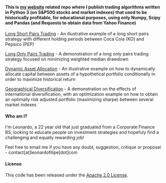 #### This is [my website](https://leonardofilipe.com) related repo where I publish trading algorithms written in Python 3 (on S&P500 stocks and market indexes) that used to be historically profitable, for educational purposes, using only Numpy, Scipy and Pandas (and Requests to obtain data from Yahoo Finance)
[Long Short Pairs Trading](LongShortPairsTrading.ipynb) - An illustrative example of a long short pairs strategy with different holding
periods between Coca Cola (KO) and Pepsico (PEP)

[Long Only Pairs Trading](LongOnlyPairsTrading.ipynb) - A demonstration of a long only pairs trading strategy focused on minimizing weighted median drawdown

[Dynamic Asset Allocation](DynamicAssetAllocation.ipynb) - An illustrative example on how to dynamically allocate capital between assets of a hypothetical portfolio conditionally in order to maximize historical return

[Geographical Diversification](GeographicDiversification.ipynb) - A demonstration on the effects of international diversification, with an optimization example on how to obtain an optimally risk adjusted portfolio (maximizing sharpe) between several market indexes

#### Who am I?
I'm Leonardo, a 22 year old that just graduated from a Corporate Finance BS, looking to educate people on investment strategies and hopefuly find a challenging and equally rewarding job!

Feel free to email me if you have any doubt, suggestion, critique or proposal - contact[at]leonardofilipe[dot]com

#### License
This code has been released under the [Apache 2.0 License](LICENSE).
